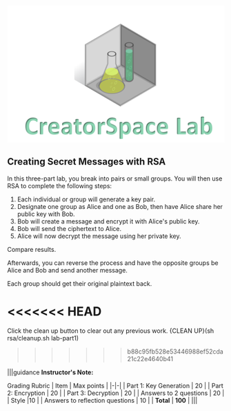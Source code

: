 <figure class="snippetimg" style="margin: 0 auto;width:100%">
  <img src=".guides/img/LabIntro.PNG">


## Creating Secret Messages with RSA
In this three-part lab, you break into pairs or small groups. You will then use RSA to complete the following steps:

1. Each individual or group will generate a key pair.
1. Designate one group as Alice and one as Bob, then have Alice share her public key with Bob.
1. Bob will create a message and encrypt it with Alice's public key.
1. Bob will send the ciphertext to Alice.
1. Alice will now decrypt the message using her private key.

Compare results.

Afterwards, you can reverse the process and have the opposite groups be Alice and Bob and send another message.

Each group should get their original plaintext back.

<<<<<<< HEAD
=======
Click the clean up button to clear out any previous work.
{CLEAN UP}(sh rsa/cleanup.sh lab-part1)


>>>>>>> b88c95fb528e53446988ef52cda21c22e4640b41

|||guidance
**Instructor's Note:**

Grading Rubric
| Item | Max points |
|-|-|
| Part 1: Key Generation |	20 |
| Part 2: Encryption |	20 |
| Part 3: Decryption |	20 |
| Answers to 2 questions	| 20 |
| Style	|10 |
| Answers to reflection questions	| 10 |
| **Total** | **100** |
|||
